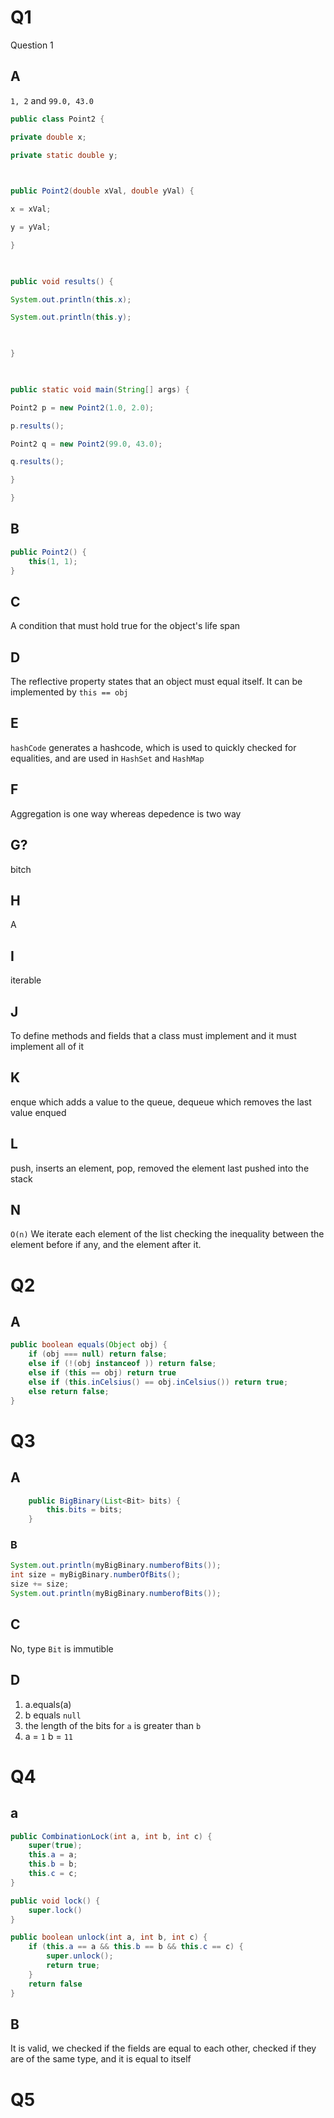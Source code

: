 
# Q1
Question 1
## A
`1, 2`
and
`99.0, 43.0`

```java
public class Point2 {

private double x;

private static double y;

  

public Point2(double xVal, double yVal) {

x = xVal;

y = yVal;

}

  

public void results() {

System.out.println(this.x);

System.out.println(this.y);

  

}

  

public static void main(String[] args) {

Point2 p = new Point2(1.0, 2.0);

p.results();

Point2 q = new Point2(99.0, 43.0);

q.results();

}

}
```
## B
```java
public Point2() {
	this(1, 1);
}
```
## C
A condition that must hold true for the object's life span
## D
The reflective property states that an object must equal itself. It can be implemented by `this == obj`
## E
`hashCode` generates a hashcode, which is used to quickly checked for equalities, and are used in `HashSet` and `HashMap`
## F
Aggregation is one way whereas depedence is two way
## G?
bitch
## H
A
## I
iterable
## J
To define methods and fields that a class must implement and it must implement all of it
## K
enque which adds a value to the queue, dequeue which removes the last value enqued 

## L
push, inserts an element, pop, removed the element last pushed into the stack
## N
`O(n)`
We iterate each element of the list checking the inequality between the element before if any, and the element after it. 

# Q2

## A
```java
public boolean equals(Object obj) {
	if (obj === null) return false;
	else if (!(obj instanceof )) return false;
	else if (this == obj) return true
	else if (this.inCelsius() == obj.inCelsius()) return true;
	else return false;
}
```

# Q3
## A
```java
	public BigBinary(List<Bit> bits) {
		this.bits = bits;
	}
```
### B
```java
System.out.println(myBigBinary.numberofBits());
int size = myBigBinary.numberOfBits();
size += size;
System.out.println(myBigBinary.numberofBits());
```
## C
No, type `Bit` is immutible
## D
1) a.equals(a)
2) b equals `null`
3) the length of the bits for `a` is greater than `b`
4) a = `1` b = `11`
# Q4

## a
```java
public CombinationLock(int a, int b, int c) {
	super(true);
	this.a = a;
	this.b = b;
	this.c = c;
}

public void lock() {
	super.lock()
}

public boolean unlock(int a, int b, int c) {
	if (this.a == a && this.b == b && this.c == c) {
		super.unlock();
		return true;
	}
	return false
}
```

## B
It is valid, we checked if the fields are equal to each other, checked if they are of the same type, and it is equal to itself

# Q5

